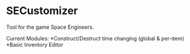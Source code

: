 SECustomizer
============

Tool for the game Space Engineers.

Current Modules:
*Construct/Destruct time changing (global & per-item)
*Basic Inventory Editor
